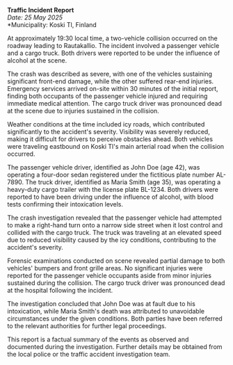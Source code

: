 

**Traffic Incident Report**  
*Date: 25 May 2025*  
*Municipality: Koski Tl, Finland  

At approximately 19:30 local time, a two-vehicle collision occurred on the roadway leading to Rautakallio. The incident involved a passenger vehicle and a cargo truck. Both drivers were reported to be under the influence of alcohol at the scene.

The crash was described as severe, with one of the vehicles sustaining significant front-end damage, while the other suffered rear-end injuries. Emergency services arrived on-site within 30 minutes of the initial report, finding both occupants of the passenger vehicle injured and requiring immediate medical attention. The cargo truck driver was pronounced dead at the scene due to injuries sustained in the collision.

Weather conditions at the time included icy roads, which contributed significantly to the accident's severity. Visibility was severely reduced, making it difficult for drivers to perceive obstacles ahead. Both vehicles were traveling eastbound on Koski Tl's main arterial road when the collision occurred.

The passenger vehicle driver, identified as John Doe (age 42), was operating a four-door sedan registered under the fictitious plate number AL-7890. The truck driver, identified as Maria Smith (age 35), was operating a heavy-duty cargo trailer with the license plate BL-1234. Both drivers were reported to have been driving under the influence of alcohol, with blood tests confirming their intoxication levels.

The crash investigation revealed that the passenger vehicle had attempted to make a right-hand turn onto a narrow side street when it lost control and collided with the cargo truck. The truck was traveling at an elevated speed due to reduced visibility caused by the icy conditions, contributing to the accident's severity.

Forensic examinations conducted on scene revealed partial damage to both vehicles' bumpers and front grille areas. No significant injuries were reported for the passenger vehicle occupants aside from minor injuries sustained during the collision. The cargo truck driver was pronounced dead at the hospital following the incident.

The investigation concluded that John Doe was at fault due to his intoxication, while Maria Smith's death was attributed to unavoidable circumstances under the given conditions. Both parties have been referred to the relevant authorities for further legal proceedings.

This report is a factual summary of the events as observed and documented during the investigation. Further details may be obtained from the local police or the traffic accident investigation team.